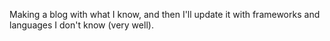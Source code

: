 Making a blog with what I know, and then I'll update it with frameworks and languages I don't know (very well).

